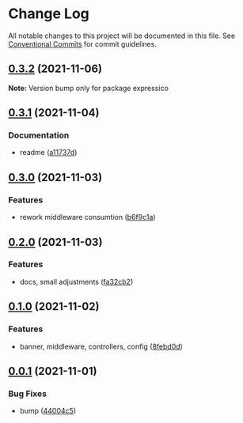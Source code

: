 # Change Log

All notable changes to this project will be documented in this file.
See [Conventional Commits](https://conventionalcommits.org) for commit guidelines.

## [0.3.2](https://github.com/corlogix/express-packages/compare/expressico@0.3.1...expressico@0.3.2) (2021-11-06)

**Note:** Version bump only for package expressico





## [0.3.1](https://github.com/corlogix/express-packages/compare/expressico@0.3.0...expressico@0.3.1) (2021-11-04)


### Documentation

* readme ([a11737d](https://github.com/corlogix/express-packages/commit/a11737d92fc63164066aa901963808bbde0f7bfd))





## [0.3.0](https://github.com/corlogix/express-packages/compare/expressico@0.2.0...expressico@0.3.0) (2021-11-03)


### Features

* rework middleware consumtion ([b6f9c1a](https://github.com/corlogix/express-packages/commit/b6f9c1abdc6d3db089fca655fe65df5e175cebfa))





## [0.2.0](https://github.com/corlogix/express-packages/compare/expressico@0.1.0...expressico@0.2.0) (2021-11-03)


### Features

* docs, small adjustments ([fa32cb2](https://github.com/corlogix/express-packages/commit/fa32cb269ed5d31743331a172673926ade20fa65))





## [0.1.0](https://github.com/corlogix/express-packages/compare/expressico@0.0.1...expressico@0.1.0) (2021-11-02)


### Features

* banner, middleware, controllers, config ([8febd0d](https://github.com/corlogix/express-packages/commit/8febd0d5567c7e5ff79e980509de63b6655d9ea0))





## [0.0.1](https://github.com/corlogix/express-packages/compare/expressico@0.0.5...expressico@0.0.1) (2021-11-01)


### Bug Fixes

* bump ([44004c5](https://github.com/corlogix/express-packages/commit/44004c531ccfb5ae72d27ed546a373c6f985a480))
